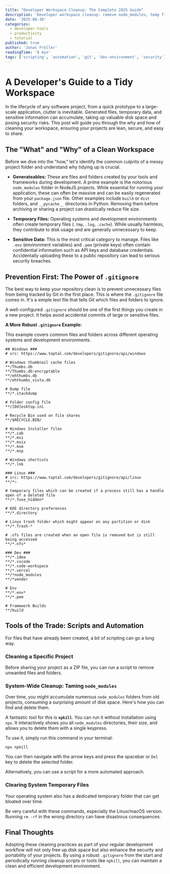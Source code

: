 ```yaml
---
title: "Developer Workspace Cleanup: The Complete 2025 Guide"
description: 'Developer workspace cleanup: remove node_modules, temp files, and sensitive data safely. Use .gitignore, scripts, and npkill to free disk space.'
date: '2025-08-30'
categories:
  - developer-tools
  - productivity
  - tutorial
published: true
author: 'Jonas Fröller'
readingTime: '8 min'
tags: ['scripting', 'automation', 'git', 'dev-environment', 'security']
---
```


<script>
	import CodeTabsSelector from '$lib/components/CodeTabsSelector.svelte';
	import InfoBox from '$lib/components/InfoBox.svelte';

	const projectCleanupTabs = [
		{
			id: 'windows',
			label: 'Windows',
			icon: 'mdi:microsoft-windows',
			language: 'batch',
			code: String.raw`@echo off
setlocal
title Project Cleanup

REM --- Change directory to the script's location ---
pushd "%~dp0"

echo Starting cleanup process...
echo.

REM --- Delete sensitive files if they exist ---
echo Searching for and deleting sensitive files (.pem, .env*)...
del /s /f /q ".\*.pem" >nul 2>&1
del /s /f /q ".\.env*" >nul 2>&1
echo.

echo Searching for and deleting generated folders...
echo.

REM --- Process node_modules ---
for /f "delims=" %%d in ('dir /b /ad "node_modules*" 2^>nul') do (
    echo Deleting "%%d"
    rmdir /s /q "%%d"
)

REM --- Process .svelte-kit ---
for /f "delims=" %%d in ('dir /b /ad ".svelte-kit*" 2^>nul') do (
    echo Deleting "%%d"
    rmdir /s /q "%%d"
)

REM --- Process .vercel ---
for /f "delims=" %%d in ('dir /b /ad ".vercel*" 2^>nul') do (
    echo Deleting "%%d"
    rmdir /s /q "%%d"
)

REM --- Process vendor ---
for /f "delims=" %%d in ('dir /b /ad "vendor*" 2^>nul') do (
    echo Deleting "%%d"
    rmdir /s /q "%%d"
)

echo.
echo Cleanup complete.
echo.

popd
endlocal
pause`
		},
		{
			id: 'linux',
			label: 'Linux/macOS',
			icon: 'mdi:linux',
			language: 'bash',
			code: String.raw`#!/bin/bash
# A script to clean the current directory of generated folders and sensitive files.

echo "Starting cleanup process..."
echo

# --- Delete sensitive files if they exist ---
echo "Searching for and deleting sensitive files (.pem, .env*)..."
find . -maxdepth 1 -name "*.pem" -type f -delete
find . -maxdepth 1 -name ".env*" -type f -delete
echo

folders_to_delete=(
    "node_modules*"
    ".svelte-kit*"
    ".vercel*"
    "vendor"
)

# --- Loop through the list and delete matching directories ---
echo "Searching for and deleting generated folders..."
for pattern in "\${folders_to_delete[@]}"; do
    find . -maxdepth 1 -type d -name "$pattern" -exec echo "Deleting {}" \; -exec rm -rf {} +
done

echo
echo "Cleanup complete."
read -p "Press Enter to exit..."`
		}
	];

	const nodeModulesTabs = [
		{
			id: 'windows',
			label: 'Windows',
			icon: 'mdi:microsoft-windows',
			language: 'batch',
			code: String.raw`@echo off
setlocal EnableDelayedExpansion

echo Searching for and deleting all node_modules folders...
for /d /r . %%d in (node_modules) do (
    if exist "%%d" (
        echo Deleting "%%d"
        rmdir /s /q "%%d"
    )
)
echo Deletion process finished.
pause`
		},
		{
			id: 'linux',
			label: 'Linux/macOS',
			icon: 'mdi:linux',
			language: 'bash',
			code: String.raw`#!/bin/bash
echo "Searching for and deleting all node_modules folders..."
find . -name "node_modules" -type d -prune -exec rm -rf '{}' +
echo "Deletion process finished."
read -p "Press Enter to exit..."`
		}
	];

	const systemTempTabs = [
		{
			id: 'windows',
			label: 'Windows',
			icon: 'mdi:microsoft-windows',
			language: 'batch',
			code: String.raw`@echo off
echo Cleaning system temporary files...
del /q /f /s "%TEMP%\\*"
for /d %%x in ("%TEMP%\\*") do rmdir /s /q "%%x"
echo Temporary files cleaned.
pause`
		},
		{
			id: 'linux',
			label: 'Linux/macOS',
			icon: 'mdi:linux',
			language: 'bash',
			code: String.raw`#!/bin/bash
echo "Cleaning system temporary files..."
# The /tmp directory is usually cleared on reboot automatically on most systems.
# If you need to clear it manually, use the following command with caution:
rm -rf /tmp/*
rm -rf /var/tmp/*
echo "Temporary files cleaned."
read -p "Press Enter to exit..."`
		}
	];
</script>

# A Developer's Guide to a Tidy Workspace

In the lifecycle of any software project, from a quick prototype to a large-scale application, clutter is inevitable. Generated files, temporary data, and sensitive information can accumulate, taking up valuable disk space and posing security risks. This post will guide you through the why and how of cleaning your workspace, ensuring your projects are lean, secure, and easy to share.

## The "What" and "Why" of a Clean Workspace

Before we dive into the "how," let's identify the common culprits of a messy project folder and understand why tidying up is crucial.

- **Generateables:** These are files and folders created by your tools and frameworks during development. A prime example is the notorious `node_modules` folder in NodeJS projects. While essential for running your application, these can often be massive and can be easily regenerated from your `package.json` file. Other examples include `build` or `dist` folders, and `__pycache__` directories in Python. Removing them before archiving or sharing a project can drastically reduce file size.

- **Temporary Files:** Operating systems and development environments often create temporary files (`.tmp`, `.log`, `.cache`). While usually harmless, they contribute to disk usage and are generally unnecessary to keep.

- **Sensitive Data:** This is the most critical category to manage. Files like `.env` (environment variables) and `.pem` (private keys) often contain confidential information such as API keys and database credentials. Accidentally uploading these to a public repository can lead to serious security breaches.

## Prevention First: The Power of `.gitignore`

The best way to keep your repository clean is to prevent unnecessary files from being tracked by Git in the first place. This is where the `.gitignore` file comes in. It's a simple text file that tells Git which files and folders to ignore.

A well-configured `.gitignore` should be one of the first things you create in a new project. It helps avoid accidental commits of large or sensitive files.

**A More Robust `.gitignore` Example:**

This example covers common files and folders across different operating systems and development environments.

```text
## Windows ###
# src: https://www.toptal.com/developers/gitignore/api/windows

# Windows thumbnail cache files
**/Thumbs.db
**/Thumbs.db:encryptable
**/ehthumbs.db
**/ehthumbs_vista.db

# Dump file
**/*.stackdump

# Folder config file
**/[Dd]esktop.ini

# Recycle Bin used on file shares
**/$RECYCLE.BIN/

# Windows Installer files
**/*.cab
**/*.msi
**/*.msix
**/*.msm
**/*.msp

# Windows shortcuts
**/*.lnk

### Linux ###
# src: https://www.toptal.com/developers/gitignore/api/linux
**/*~

# temporary files which can be created if a process still has a handle open of a deleted file
**/*.fuse_hidden*

# KDE directory preferences
**/*.directory

# Linux trash folder which might appear on any partition or disk
**/*.Trash-*

# .nfs files are created when an open file is removed but is still being accessed
**/*.nfs*

### Dev ###
**/*.idea
**/*.vscode
**/*.code-workspace
**/*.vercel
**/*node_modules
**/*vendor

# Env
**/*.env*
**/*.pem

# Framework Builds
**/build
```

## Tools of the Trade: Scripts and Automation

For files that have already been created, a bit of scripting can go a long way.

### Cleaning a Specific Project

Before sharing your project as a ZIP file, you can run a script to remove unwanted files and folders.

<CodeTabsSelector tabs={projectCleanupTabs} className="my-6" />

### System-Wide Cleanup: Taming `node_modules`

Over time, you might accumulate numerous `node_modules` folders from old projects, consuming a surprising amount of disk space. Here's how you can find and delete them.

A fantastic tool for this is **`npkill`**. You can run it without installation using `npx`. It interactively shows you all `node_modules` directories, their size, and allows you to delete them with a single keypress.

To use it, simply run this command in your terminal:

```shell
npx npkill
```

You can then navigate with the arrow keys and press the spacebar or `Del` key to delete the selected folder.

Alternatively, you can use a script for a more automated approach.

<CodeTabsSelector tabs={nodeModulesTabs} className="my-6" />

### Clearing System Temporary Files

Your operating system also has a dedicated temporary folder that can get bloated over time.

<CodeTabsSelector tabs={systemTempTabs} className="my-6" />

<InfoBox title="Caution" variant="warning" className="my-6">
	Be very careful with these commands, especially the Linux/macOS version. Running <code>rm -rf</code> in the wrong directory can have disastrous consequences.
</InfoBox>

## Final Thoughts

Adopting these cleaning practices as part of your regular development workflow will not only free up disk space but also enhance the security and portability of your projects. By using a robust `.gitignore` from the start and periodically running cleanup scripts or tools like `npkill`, you can maintain a clean and efficient development environment.
